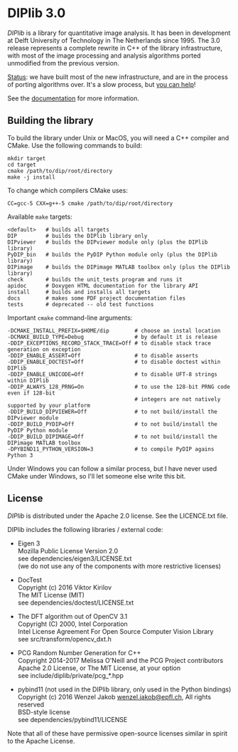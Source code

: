 # DIPlib 3.0

*DIPlib* is a library for quantitative image analysis. It has been in development
at Delft University of Technology in The Netherlands since 1995. The 3.0 release
represents a complete rewrite in C++ of the library infrastructure, with most of
the image processing and analysis algorithms ported unmodified from the previous
version.

[Status](blob/master/src/documentation/workplan.md):
we have built most of the new infrastructure, and are in the process of
porting algorithms over. It's a slow process, but
[you can help](blob/master/src/documentation/workplan.md)!

See the [documentation](https://diplib.github.io/diplib-docs/) for more information.

## Building the library

To build the library under Unix or MacOS, you will need a C++ compiler and CMake.
Use the following commands to build:

    mkdir target
    cd target
    cmake /path/to/dip/root/directory
    make -j install

To change which compilers CMake uses:

    CC=gcc-5 CXX=g++-5 cmake /path/to/dip/root/directory

Available `make` targets:

    <default>   # builds all targets
    DIP         # builds the DIPlib library only
    DIPviewer   # builds the DIPviewer module only (plus the DIPlib library)
    PyDIP_bin   # builds the PyDIP Python module only (plus the DIPlib library)
    DIPimage    # builds the DIPimage MATLAB toolbox only (plus the DIPlib library)
    check       # builds the unit_tests program and runs it
    apidoc      # Doxygen HTML documentation for the library API
    install     # builds and installs all targets
    docs        # makes some PDF project documentation files
    tests       # deprecated -- old test functions

Important `cmake` command-line arguments:

    -DCMAKE_INSTALL_PREFIX=$HOME/dip        # choose an instal location
    -DCMAKE_BUILD_TYPE=Debug                # by default it is release
    -DDIP_EXCEPTIONS_RECORD_STACK_TRACE=Off # to disable stack trace generation on exception
    -DDIP_ENABLE_ASSERT=Off                 # to disable asserts
    -DDIP_ENABLE_DOCTEST=Off                # to disable doctest within DIPlib
    -DDIP_ENABLE_UNICODE=Off                # to disable UFT-8 strings within DIPlib
    -DDIP_ALWAYS_128_PRNG=On                # to use the 128-bit PRNG code even if 128-bit
                                            # integers are not natively supported by your platform
    -DDIP_BUILD_DIPVIEWER=Off               # to not build/install the DIPviewer module
    -DDIP_BUILD_PYDIP=Off                   # to not build/install the PyDIP Python module
    -DDIP_BUILD_DIPIMAGE=Off                # to not build/install the DIPimage MATLAB toolbox
    -DPYBIND11_PYTHON_VERSION=3             # to compile PyDIP agains Python 3

Under Windows you can follow a similar process, but I have never used CMake under
Windows, so I'll let someone else write this bit.

## License

*DIPlib* is distributed under the Apache 2.0 license. See the LICENCE.txt file.

DIPlib includes the following libraries / external code:

- Eigen 3  
  Mozilla Public License Version 2.0  
  see dependencies/eigen3/LICENSE.txt  
  (we do not use any of the components with more restrictive licenses)

- DocTest  
  Copyright (c) 2016 Viktor Kirilov  
  The MIT License (MIT)  
  see dependencies/doctest/LICENSE.txt

- The DFT algorithm out of OpenCV 3.1  
  Copyright (C) 2000, Intel Corporation  
  Intel License Agreement For Open Source Computer Vision Library  
  see src/transform/opencv_dxt.h

- PCG Random Number Generation for C++  
  Copyright 2014-2017 Melissa O'Neill and the PCG Project contributors  
  Apache 2.0 License, or The MIT License, at your option  
  see include/diplib/private/pcg_*.hpp

- pybind11 (not used in the DIPlib library, only used in the Python bindings)  
  Copyright (c) 2016 Wenzel Jakob <wenzel.jakob@epfl.ch>, All rights reserved  
  BSD-style license  
  see dependencies/pybind11/LICENSE

Note that all of these have permissive open-source licenses similar in spirit
to the Apache License.
